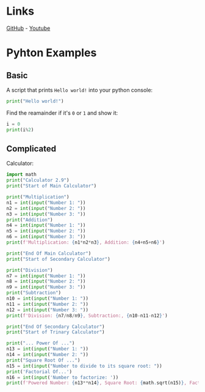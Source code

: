 # Links
[GitHub](https://github.com/KivancTok) - [Youtube](https://youtube.com/user/atakanntok)
# Pyhton Examples
## Basic
A script that prints `Hello world!` into your python console:
```py
print("Hello world!")
```

Find the reamainder if it's `0` or `1` and show it:
```py
i = 0
print(i%2)
```
## Complicated
Calculator:
```py
import math
print("Calculator 2.9")
print("Start of Main Calculator")

print("Multiplication")
n1 = int(input("Number 1: "))
n2 = int(input("Number 2: "))
n3 = int(input("Number 3: "))
print("Addition")
n4 = int(input("Number 1: "))
n5 = int(input("Number 2: "))
n6 = int(input("Number 3: "))
print(f'Multiplication: {n1*n2*n3}, Addition: {n4+n5+n6}')

print("End Of Main Calculator")
print("Start of Secondary Calculator")

print("Division")
n7 = int(input("Number 1: "))
n8 = int(input("Number 2: "))
n9 = int(input("Number 3: "))
print("Subtraction")
n10 = int(input("Number 1: "))
n11 = int(input("Number 2: "))
n12 = int(input("Number 3: "))
print(f'Division: {n7/n8/n9}, Subtraction:, {n10-n11-n12}')

print("End Of Secondary Calculator")
print("Start of Trinary Calculator")

print("... Power Of ...")
n13 = int(input("Number 1: "))
n14 = int(input("Number 2: "))
print("Square Root Of ...")
n15 = int(input("Number to divide to its square root: "))
print('Factorial Of...')
n16 = int(input('Number to factorize: '))
print(f'Powered Number: {n13**n14}, Square Root: {math.sqrt(n15)}, Factorial: {math.factorial(n16)})
```
